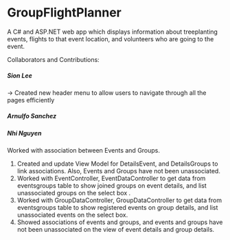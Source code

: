 # GroupFlightPlanner

A C# and ASP.NET web app which displays information about treeplanting events, flights to that event location, and volunteers who are going to the event.

Collaborators and Contributions:
##### Sion Lee 
-> Created new header menu to allow users to navigate through all the pages efficiently

##### Arnulfo Sanchez

##### Nhi Nguyen
Worked with association between Events and Groups.
1. Created and update View Model for DetailsEvent, and DetailsGroups to link associations. Also, Events and Groups have not been unassociated.
2. Worked with EventController, EventDataController to get data from eventsgroups table to show joined groups on event details, and list unassociated groups on the select box .
3. Worked with GroupDataController, GroupDataController to get data from eventsgroups table to show registered events on group details, and list unassociated events on the       select box.
4. Showed associations of events and groups, and events and groups have not been unassociated on the view of event details and group details.


